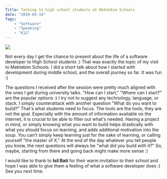 ```yaml
---
Title: Talking to high school students at Mektebim Schools
date: "2019-03-14" 
Tags: 
    - "Software"
    - "Speaking"
    - "K12"
---
```


![](/media/2019/mektebim.jpg)   

Not every day I get the chance to present about the life of a software developer to High School students :) That was exactly the topic of my visit to Mektebim Schools. I did a short talk about how I started with development during middle school, and the overall journey so far. It was fun :)

The questions I received after the session were pretty much aligned with the ones I get during university talks. "How can I start," "Where can I start?" are the popular options :) I try not to suggest any technology, language, or stack. I simply counterattack with another question "What do you want to build?" That's what students need to focus. The tools are the tools, they are not the goal. Especially with the amount of information available on the internet, it is crucial to be able to filter out what's needed. Having a project in mind, or simply knowing what you want to build helps drastically with what you should focus on learning, and adds additional motivation into the soup. You can't simply keep learning just for the sake of learning, or calling yourself "the master of X." At the end of the day whatever you tell people you know, the next questions will always be "what did you build with it?" So, maybe, starting from there and going back might make more sense :)

I would like to thank to **Isil Bati** for their warm invitation to their school and hope I was able to give them a feeling of what a software developer does :) See you next time. 